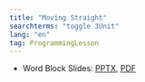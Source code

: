 ```yaml
---
title: "Moving Straight"
searchterms: "toggle 3Unit"
lang: "en"
tag: ProgrammingLesson
---
```

 <ul>
 <li class="ng-binding">Word Block Slides:
 <a href="ProgrammingLessons/MovingStraight.pptx">PPTX</a>,
 <a href="ProgrammingLessons/MovingStraight.pdf">PDF</a>
 </li>

 </ul>
